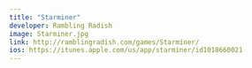 ```yaml
---
title: "Starminer"
developer: Rambling Radish
image: Starminer.jpg
link: http://ramblingradish.com/games/Starminer/
ios: https://itunes.apple.com/us/app/starminer/id1018660021
---
```

